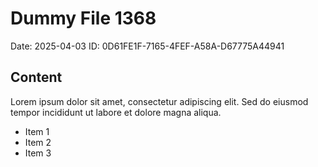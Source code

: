 # Dummy File 1368

Date: 2025-04-03
ID: 0D61FE1F-7165-4FEF-A58A-D67775A44941

## Content

Lorem ipsum dolor sit amet, consectetur adipiscing elit.
Sed do eiusmod tempor incididunt ut labore et dolore magna aliqua.

* Item 1
* Item 2
* Item 3

